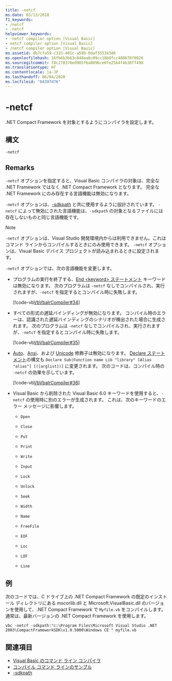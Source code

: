 ```yaml
---
title: -netcf
ms.date: 03/13/2018
f1_keywords:
- /netcf
- -netcf
helpviewer_keywords:
- -netcf compiler option [Visual Basic]
- netcf compiler option [Visual Basic]
- /netcf compiler option [Visual Basic]
ms.assetid: db7cfa59-c315-401c-a59b-0daf355343d6
ms.openlocfilehash: 16fb6b3b63c848ea6c09cc18b0fcc488670f0926
ms.sourcegitcommit: f8c270376ed905f6a8896ce0fe25b4f4b38ff498
ms.translationtype: HT
ms.contentlocale: ja-JP
ms.lasthandoff: 06/04/2020
ms.locfileid: "84397476"
---
```

# <a name="-netcf"></a>-netcf

.NET Compact Framework を対象とするようにコンパイラを設定します。

## <a name="syntax"></a>構文

```console
-netcf
```

## <a name="remarks"></a>Remarks

`-netcf` オプションを指定すると、Visual Basic コンパイラの対象は、完全な .NET Framework ではなく .NET Compact Framework となります。 完全な .NET Framework にのみ存在する言語機能は無効になります。

`-netcf` オプションは、[-sdkpath](sdkpath.md) と共に使用するように設計されています。 `-netcf` によって無効にされた言語機能は、`-sdkpath` の対象となるファイルには存在しないものと同じ言語機能です。

> [!NOTE]
> `-netcf` オプションは、Visual Studio 開発環境内からは利用できません。これはコマンド ラインからコンパイルするときにのみ使用できます。 `-netcf` オプションは、Visual Basic デバイス プロジェクトが読み込まれるときに設定されます。

`-netcf` オプションでは、次の言語機能を変更します。

- プログラムの実行を終了する、[End \<keyword> ステートメント](../../language-reference/statements/end-keyword-statement.md) キーワードは無効になります。 次のプログラムは `-netcf` なしでコンパイルされ、実行されますが、`-netcf` を指定するとコンパイル時に失敗します。

  [!code-vb[VbVbalrCompiler#34](~/samples/snippets/visualbasic/VS_Snippets_VBCSharp/VbVbalrCompiler/VB/netcf.vb#34)]

- すべての形式の遅延バインディングが無効になります。 コンパイル時のエラーは、認識された遅延バインディングのシナリオが検出された場合に生成されます。 次のプログラムは `-netcf` なしでコンパイルされ、実行されますが、`-netcf` を指定するとコンパイル時に失敗します。

  [!code-vb[VbVbalrCompiler#35](~/samples/snippets/visualbasic/VS_Snippets_VBCSharp/VbVbalrCompiler/VB/OptionStrictOff.vb#35)]

- [Auto](../../language-reference/modifiers/auto.md)、[Ansi](../../language-reference/modifiers/ansi.md)、および [Unicode](../../language-reference/modifiers/unicode.md) 修飾子は無効になります。 [Declare ステートメント](../../language-reference/statements/declare-statement.md)の構文も `Declare Sub|Function name Lib "library" [Alias "alias"] [([arglist])]` に変更されます。 次のコードは、コンパイル時の `-netcf` の効果を示しています。

  [!code-vb[VbVbalrCompiler#36](~/samples/snippets/visualbasic/VS_Snippets_VBCSharp/VbVbalrCompiler/VB/OptionStrictOff.vb#36)]

- Visual Basic から削除された Visual Basic 6.0 キーワードを使用すると、`-netcf` の使用時に別のエラーが生成されます。 これは、次のキーワードのエラー メッセージに影響します。

  - `Open`

  - `Close`

  - `Put`

  - `Print`

  - `Write`

  - `Input`

  - `Lock`

  - `Unlock`

  - `Seek`

  - `Width`

  - `Name`

  - `FreeFile`

  - `EOF`

  - `Loc`

  - `LOF`

  - `Line`

## <a name="example"></a>例

次のコードでは、C ドライブ上の .NET Compact Framework の既定のインストール ディレクトリにある mscorlib.dll と Microsoft.VisualBasic.dll のバージョンを使用して、.NET Compact Framework で `Myfile.vb` をコンパイルします。 通常は、最新バージョンの .NET Compact Framework を使用します。

```console
vbc -netcf -sdkpath:"c:\Program Files\Microsoft Visual Studio .NET 2003\CompactFrameworkSDK\v1.0.5000\Windows CE " myfile.vb
```

## <a name="see-also"></a>関連項目

- [Visual Basic のコマンド ライン コンパイラ](index.md)
- [コンパイル コマンド ラインのサンプル](sample-compilation-command-lines.md)
- [-sdkpath](sdkpath.md)
